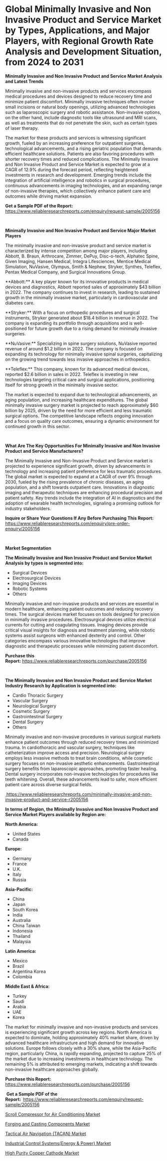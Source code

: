 <p><h1>Global Minimally Invasive and Non Invasive Product and Service Market by Types, Applications, and Major Players, with Regional Growth Rate Analysis and Development Situation, from 2024 to 2031</h1></p><p><strong>Minimally Invasive and Non Invasive Product and Service Market Analysis and Latest Trends</strong></p>
<p><p>Minimally invasive and non-invasive products and services encompass medical procedures and devices designed to reduce recovery time and minimize patient discomfort. Minimally invasive techniques often involve small incisions or natural body openings, utilizing advanced technologies such as laparoscopic surgery and robotic assistance. Non-invasive options, on the other hand, include diagnostic tools like ultrasound and MRI scans, as well as treatments that do not penetrate the skin, such as certain types of laser therapy.</p><p>The market for these products and services is witnessing significant growth, fueled by an increasing preference for outpatient surgeries, technological advancements, and a rising geriatric population that demands efficient healthcare solutions. Patients are also favoring procedures with shorter recovery times and reduced complications. The Minimally Invasive and Non Invasive Product and Service Market is expected to grow at a CAGR of 12.9% during the forecast period, reflecting heightened investments in research and development. Emerging trends include the integration of artificial intelligence and robotics in surgical procedures, continuous advancements in imaging technologies, and an expanding range of non-invasive therapies, which collectively enhance patient care and outcomes while driving market expansion.</p></p>
<p><strong>Get a Sample PDF of the Report:&nbsp;</strong> <a href="https://www.reliableresearchreports.com/enquiry/request-sample/2005156?utm_campaign=24&utm_medium=2&utm_source=Github&utm_content=ia&utm_term=25102024&utm_id=minimally-invasive-and-non-invasive-product-and-service">https://www.reliableresearchreports.com/enquiry/request-sample/2005156</a></p>
<p>&nbsp;</p>
<p><strong>Minimally Invasive and Non Invasive Product and Service Major Market Players</strong></p>
<p><p>The minimally invasive and non-invasive product and service market is characterized by intense competition among major players, including Abbott, B. Braun, Arthrocare, Zimmer, DePuy, Disc-o-tech, Alphatec Spine, Given Imaging, Hansen Medical, Integra Lifesciences, Mentice Medical Simulation, NuVasive, Olympus, Smith & Nephew, Stryker, Synthes, Teleflex, Pentax Medical Company, and Surgical Innovations Group.</p><p>**Abbott:** A key player known for its innovative products in medical devices and diagnostics, Abbott reported sales of approximately $43 billion in 2022. The company continues to invest in research, leading to sustained growth in the minimally invasive market, particularly in cardiovascular and diabetes care.</p><p>**Stryker:** With a focus on orthopedic procedures and surgical instruments, Stryker generated about $18.4 billion in revenue in 2022. The company is expanding its portfolio through acquisitions and is well-positioned for future growth due to a rising demand for minimally invasive surgeries.</p><p>**NuVasive:** Specializing in spine surgery solutions, NuVasive reported revenue of around $1.2 billion in 2022. The company is focused on expanding its technology for minimally invasive spinal surgeries, capitalizing on the growing trend towards less invasive approaches in orthopedics.</p><p>**Teleflex:** This company, known for its advanced medical devices, reported $2.6 billion in sales in 2022. Teleflex is investing in new technologies targeting critical care and surgical applications, positioning itself for strong growth in the minimally invasive sector.</p><p>The market is expected to expand due to technological advancements, an aging population, and increasing healthcare expenditures. The global minimally invasive surgery market is projected to reach approximately $60 billion by 2025, driven by the need for more efficient and less traumatic surgical options. The competitive landscape reflects ongoing innovation and a focus on quality care outcomes, ensuring a dynamic environment for continued growth in this sector.</p></p>
<p>&nbsp;</p>
<p><strong>What Are The Key Opportunities For Minimally Invasive and Non Invasive Product and Service Manufacturers?</strong></p>
<p><p>The Minimally Invasive and Non-Invasive Product and Service market is projected to experience significant growth, driven by advancements in technology and increasing patient preference for less traumatic procedures. The global market is expected to expand at a CAGR of over 9% through 2030, fueled by the rising prevalence of chronic diseases, an aging population, and a shift towards outpatient care. Innovations in diagnostic imaging and therapeutic techniques are enhancing procedural precision and patient safety. Key trends include the integration of AI in diagnostics and the adoption of wearable health technologies, signaling a promising outlook for industry stakeholders.</p></p>
<p><strong>Inquire or Share Your Questions If Any Before Purchasing This Report:</strong> <a href="https://www.reliableresearchreports.com/enquiry/pre-order-enquiry/2005156?utm_campaign=24&utm_medium=2&utm_source=Github&utm_content=ia&utm_term=25102024&utm_id=minimally-invasive-and-non-invasive-product-and-service">https://www.reliableresearchreports.com/enquiry/pre-order-enquiry/2005156</a></p>
<p>&nbsp;</p>
<p><strong>Market Segmentation</strong></p>
<p><strong>The Minimally Invasive and Non Invasive Product and Service Market Analysis by types is segmented into:</strong></p>
<p><ul><li>Surgical Devices</li><li>Electrosurgical Devices</li><li>Imaging Devices</li><li>Robotic Systems</li><li>Others</li></ul></p>
<p><p>Minimally invasive and non-invasive products and services are essential in modern healthcare, enhancing patient outcomes and reducing recovery times. The surgical devices market focuses on tools designed for precision in minimally invasive procedures. Electrosurgical devices utilize electrical currents for cutting and coagulating tissues. Imaging devices provide critical visual insights for diagnosis and treatment planning, while robotic systems assist surgeons with enhanced dexterity and control. Other categories encompass various innovative technologies that improve diagnostic and therapeutic processes while minimizing patient discomfort.</p></p>
<p><strong>Purchase this Report:&nbsp;</strong><a href="https://www.reliableresearchreports.com/purchase/2005156?utm_campaign=24&utm_medium=2&utm_source=Github&utm_content=ia&utm_term=25102024&utm_id=minimally-invasive-and-non-invasive-product-and-service">https://www.reliableresearchreports.com/purchase/2005156</a></p>
<p>&nbsp;</p>
<p><strong>The Minimally Invasive and Non Invasive Product and Service Market Industry Research by Application is segmented into:</strong></p>
<p><ul><li>Cardio Thoracic Surgery</li><li>Vascular Surgery</li><li>Neurological Surgery</li><li>Cosmetic Surgery</li><li>Gastrointestinal Surgery</li><li>Dental Surgery</li><li>Others</li></ul></p>
<p><p>Minimally invasive and non-invasive procedures in various surgical markets enhance patient outcomes through reduced recovery times and minimized trauma. In cardiothoracic and vascular surgery, techniques like catheterization improve access and precision. Neurological surgery employs less invasive methods to treat brain conditions, while cosmetic surgery focuses on non-invasive aesthetic enhancements. Gastrointestinal surgery benefits from laparoscopic approaches, promoting faster healing. Dental surgery incorporates non-invasive technologies for procedures like teeth whitening. Overall, these advancements lead to safer, more efficient patient care across diverse surgical fields.</p></p>
<p><a href="https://www.reliableresearchreports.com/minimally-invasive-and-non-invasive-product-and-service-r2005156?utm_campaign=24&utm_medium=2&utm_source=Github&utm_content=ia&utm_term=25102024&utm_id=minimally-invasive-and-non-invasive-product-and-service">&nbsp;https://www.reliableresearchreports.com/minimally-invasive-and-non-invasive-product-and-service-r2005156</a></p>
<p><strong>In terms of Region, the Minimally Invasive and Non Invasive Product and Service Market Players available by Region are:</strong></p>
<p>
    <p> <strong> North America: </strong>
        <ul>
            <li>United States</li>
            <li>Canada</li>
        </ul>
        </p> 
    <p> <strong> Europe: </strong>
        <ul>
            <li>Germany</li>
            <li>France</li>
            <li>U.K.</li>
            <li>Italy</li>
            <li>Russia</li>
        </ul>
        </p> 
    <p> <strong> Asia-Pacific: </strong>
        <ul>
            <li>China</li>
            <li>Japan</li>
            <li>South Korea</li>
            <li>India</li>
            <li>Australia</li>
            <li>China Taiwan</li>
            <li>Indonesia</li>
            <li>Thailand</li>
            <li>Malaysia</li>
        </ul>
        </p> 
    <p> <strong> Latin America: </strong>
        <ul>
            <li>Mexico</li>
            <li>Brazil</li>
            <li>Argentina Korea</li>
            <li>Colombia</li>
        </ul>
        </p> 
    <p> <strong> Middle East & Africa: </strong>
        <ul>
            <li>Turkey</li>
            <li>Saudi</li>
            <li>Arabia</li>
            <li>UAE</li>
            <li>Korea</li>
        </ul>
    </p>
    </p>
<p><p>The market for minimally invasive and non-invasive products and services is experiencing significant growth across key regions. North America is expected to dominate, holding approximately 40% market share, driven by advanced healthcare infrastructure and high demand for innovative solutions. Europe follows closely with a 30% share, while the Asia-Pacific region, particularly China, is rapidly expanding, projected to capture 25% of the market due to increasing investments in healthcare technology. The remaining 5% is attributed to emerging markets, indicating a shift towards non-invasive healthcare approaches globally.</p></p>
<p><strong>Purchase this Report: </strong><a href="https://www.reliableresearchreports.com/purchase/2005156?utm_campaign=24&utm_medium=2&utm_source=Github&utm_content=ia&utm_term=25102024&utm_id=minimally-invasive-and-non-invasive-product-and-service">https://www.reliableresearchreports.com/purchase/2005156</a></p>
<p>&nbsp;<strong>Get a Sample PDF of the Report:&nbsp;&nbsp;</strong><a href="https://www.reliableresearchreports.com/enquiry/request-sample/2005156?utm_campaign=24&utm_medium=2&utm_source=Github&utm_content=ia&utm_term=25102024&utm_id=minimally-invasive-and-non-invasive-product-and-service">https://www.reliableresearchreports.com/enquiry/request-sample/2005156</a></p>
<p><strong></strong></p>
<p><p><a href="https://issuu.com/reportprime-2/docs/scroll-compressor-for-air-condition_91f5f830cbbf01?utm_campaign=24&utm_medium=2&utm_source=Github&utm_content=ia&utm_term=25102024&utm_id=minimally-invasive-and-non-invasive-product-and-service">Scroll Compressor for Air Conditioning Market</a></p><p><a href="https://github.com/inouyeaowaugh3/Market-Research-Report-List-1/blob/main/forging-and-casting-components-market.md?utm_campaign=24&utm_medium=2&utm_source=Github&utm_content=ia&utm_term=25102024&utm_id=minimally-invasive-and-non-invasive-product-and-service">Forging and Casting Components Market</a></p><p><a href="https://www.linkedin.com/pulse/tactical-air-navigation-tacan-spectrum-usage-patterns-sector-2n1le?utm_campaign=24&utm_medium=2&utm_source=Github&utm_content=ia&utm_term=25102024&utm_id=minimally-invasive-and-non-invasive-product-and-service">Tactical Air Navigation (TACAN) Market</a></p><p><a href="https://www.linkedin.com/pulse/influencing-factors-industrial-control-systemsenergy-power-market-fsnze?utm_campaign=24&utm_medium=2&utm_source=Github&utm_content=ia&utm_term=25102024&utm_id=minimally-invasive-and-non-invasive-product-and-service">Industrial Control Systems(Energy & Power) Market</a></p><p><a href="https://github.com/c0mxahyman/Market-Research-Report-List-1/blob/main/high-purity-copper-cathode-market.md?utm_campaign=24&utm_medium=2&utm_source=Github&utm_content=ia&utm_term=25102024&utm_id=minimally-invasive-and-non-invasive-product-and-service">High Purity Copper Cathode Market</a></p></p>